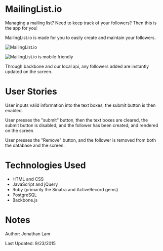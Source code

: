# MailingList.io

Managing a mailing list? Need to keep track of your followers?
Then this is the app for you!

MailingList.io is made for you to easily create and maintain your followers.

![MailingList.io](http://i.imgur.com/0kREFm1.png)

![MailingList.io is mobile friendly](http://i.imgur.com/8BUqLDK.png)

Through backbone and our local api, any followers added are instantly updated on the screen.

# User Stories

User inputs valid information into the text boxes, the submit button is then enabled.

User presses the "submit" button, then the text boxes are cleared, the submit button is disabled, and the follower has been created, and rendered on the screen.

User presses the "Remove" button, and the follower is removed from both the database and the screen.

# Technologies Used

- HTML and CSS
- JavaScript and jQuery
- Ruby (primarily the Sinatra and ActiveRecord gems)
- PostgreSQL
- Backbone.js

# Notes


Author: Jonathan Lam

Last Updated: 9/23/2015
